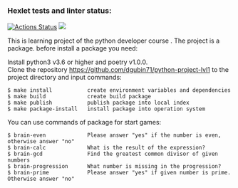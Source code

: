 ### Hexlet tests and linter status:
[![Actions Status](https://github.com/dgubin71/python-project-lvl1/workflows/hexlet-check/badge.svg)](https://github.com/dgubin71/python-project-lvl1/actions)
<a href="https://codeclimate.com/github/dgubin71/python-project-lvl1/maintainability"><img src="https://api.codeclimate.com/v1/badges/1f1f90c13c70ed902b35/maintainability" /></a>

This is learning project of the  python developer course . 
The project is a package. before  install a package you need:

 Install python3 v3.6 or higher and poetry v1.0.0.                                             
 Clone the repository https://github.com/dgubin71/python-project-lvl1  to the project directory
        and input commands:

    $ make install           create environment variables and dependencies
    $ make build             create build package
    $ make publish           publish package into local index
    $ make package-install   install package into operation system

 You can use  commands of package for start games:

    $ brain-even             Please answer "yes" if the number is even, otherwise answer "no"
    $ brain-calc             What is the result of the expression? 
    $ brain-gcd              Find the greatest common divisor of given numbers
    $ brain-progression      What number is missing in the progression?
    $ brain-prime            Please answer "yes" if given number is prime. Otherwise answer "no"
